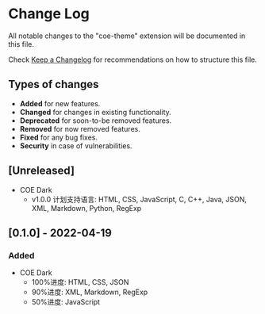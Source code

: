 # Change Log

All notable changes to the "coe-theme" extension will be documented in this file.

Check [Keep a Changelog](http://keepachangelog.com/) for recommendations on how to structure this file.

## Types of changes

-   **Added** for new features.
-   **Changed** for changes in existing functionality.
-   **Deprecated** for soon-to-be removed features.
-   **Removed** for now removed features.
-   **Fixed** for any bug fixes.
-   **Security** in case of vulnerabilities.

## [Unreleased]

-   COE Dark
    -   v1.0.0 计划支持语言: HTML, CSS, JavaScript, C, C++, Java, JSON, XML, Markdown, Python, RegExp

## [0.1.0] - 2022-04-19

### Added

-   COE Dark
    -   100%进度: HTML, CSS, JSON
    -   90%进度: XML, Markdown, RegExp
    -   50%进度: JavaScript
